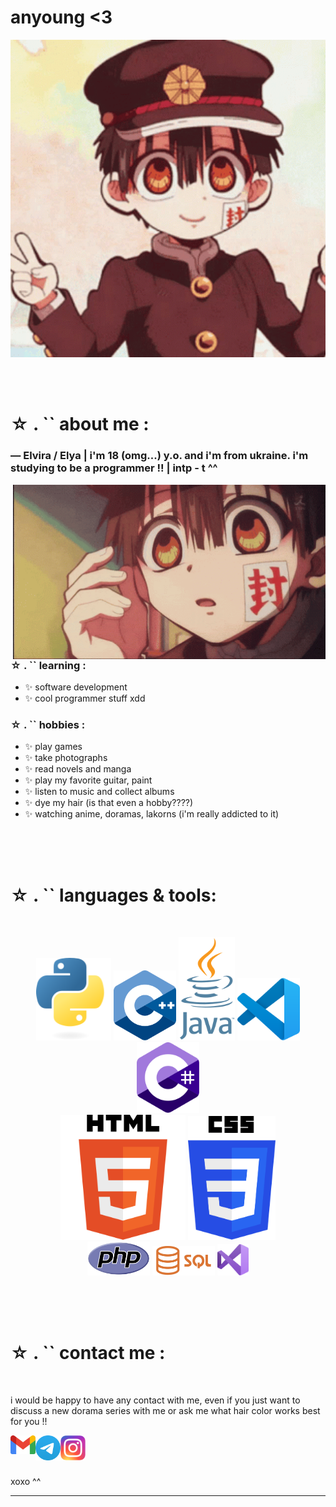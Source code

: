 # anyoung <3

<div align="center">
<img hight="300" width="700" alt="GIF" align="center" src="https://github.com/ssaumdokak/ssaumdokak/blob/main/image/hanako-kun-tbhk.gif">
</div>

</br>
</br>
</br>


# ☆ . `` about me :

### — Elvira / Elya | i'm 18 (omg...) y.o. and i'm from ukraine. i'm studying to be a programmer !! | intp - t ^^

<img hight="400" width="500" alt="GIF" align="right" src="https://github.com/ssaumdokak/ssaumdokak/blob/main/image/hanako.gif">

### ☆ . `` learning :
- ✨ software development
- ✨ cool programmer stuff xdd

### ☆ . `` hobbies : 
- ✨ play games 
- ✨ take photographs
- ✨ read novels and manga
- ✨ play my favorite guitar, paint 
- ✨ listen to music and collect albums
- ✨ dye my hair (is that even a hobby????)
- ✨ watching anime, doramas, lakorns (i'm really addicted to it)

</br>
</br>
</br>



# ☆ . `` languages & tools:
</br>

<p align="center">


<img src="https://github.com/ssaumdokak/ssaumdokak/blob/main/image/Python-logo-notext.svg.png" alt="python" width="120" hight="50">
<img src="https://github.com/ssaumdokak/ssaumdokak/blob/main/image/ISO_C%2B%2B_Logo.svg.png" alt="iso"  width="100" hight="50">
<img src="https://github.com/ssaumdokak/ssaumdokak/blob/main/image/Java_programming_language_logo.svg.png" alt="java" width="90" hight="50">
<img src="https://github.com/ssaumdokak/ssaumdokak/blob/main/image/Visual_Studio_Code_1.35_icon.svg.png" alt="vs" width="100" hight="50">
<img src="https://github.com/ssaumdokak/ssaumdokak/blob/main/image/Logo_C_sharp.svg.png" alt="c" width=100" hight="30">
</br>
<img src="https://github.com/ssaumdokak/ssaumdokak/blob/main/image/HTML5_logo_and_wordmark.svg.png" width="200" hight="50">
<img src="https://github.com/ssaumdokak/ssaumdokak/blob/main/image/CSS3_logo_and_wordmark.svg.png" alt="css" width="140" hight="50">
</br>
<img src="https://github.com/ssaumdokak/ssaumdokak/blob/main/image/PHP-logo.svg.png" alt="php" width="100" hight="50">
<img src="https://github.com/ssaumdokak/ssaumdokak/blob/main/image/Sql_data_base_with_logo.png" alt="sql" width="100" hight="50">
<img src="https://github.com/ssaumdokak/ssaumdokak/blob/main/image/Visual_Studio_Icon_2019.svg.png" alt="vss" width="50" hight="50">
</p>
</br>
</br>
</br>



# ☆ . `` contact me :

<p>
 </br>


i would be happy to have any contact with me, even if you just want to discuss a new dorama series with me or ask me what hair color works best for you !!

<a href="mailto:elvirochka1117@gmail.com">
 <img align="left" alt="Gmail" width="40" hight="40" src="https://github.com/ssaumdokak/ssaumdokak/blob/main/image/Gmail_icon_(2020).svg.png" />
</a>
<a href="https://t.me/ssaumdokak">
  <img align="left" alt="Linkedin" width="40" hight="40" src="https://github.com/ssaumdokak/ssaumdokak/blob/main/image/Telegram_2019_Logo.svg.png" />
 </a>
 <a href="https://www.instagram.com/ssaumd0kak?igsh=MXhva2ZudmZiN3Ribg==">
  <img align="left" alt="Linkedin" width="40" hight="40" src="https://github.com/ssaumdokak/ssaumdokak/blob/main/image/Instagram_logo_2016.svg.png" />
</br>
</br>
</br>
</a>

xoxo ^^

*************
